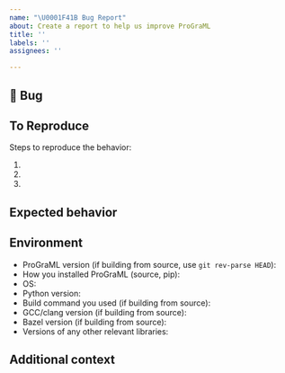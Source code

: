 ```yaml
---
name: "\U0001F41B Bug Report"
about: Create a report to help us improve ProGraML
title: ''
labels: ''
assignees: ''

---
```


## 🐛 Bug

<!-- A clear and concise description of what the bug is. -->

## To Reproduce

Steps to reproduce the behavior:

1.
1.
1.

<!-- If you have a code sample, error messages, stack traces, please provide it here as well -->

## Expected behavior

<!-- A clear and concise description of what you expected to happen. -->

## Environment

<!-- Please fill in this checklist: -->

- ProGraML version (if building from source, use `git rev-parse HEAD`):
- How you installed ProGraML (source, pip):
- OS:
- Python version:
- Build command you used (if building from source):
- GCC/clang version (if building from source):
- Bazel version (if building from source):
- Versions of any other relevant libraries:


## Additional context

<!-- Add any other context about the problem here. -->
